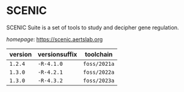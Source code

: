 # SCENIC

SCENIC Suite is a set of tools to study and decipher gene regulation.

*homepage*: <https://scenic.aertslab.org>

version | versionsuffix | toolchain
--------|---------------|----------
``1.2.4`` | ``-R-4.1.0`` | ``foss/2021a``
``1.3.0`` | ``-R-4.2.1`` | ``foss/2022a``
``1.3.0`` | ``-R-4.3.2`` | ``foss/2023a``
